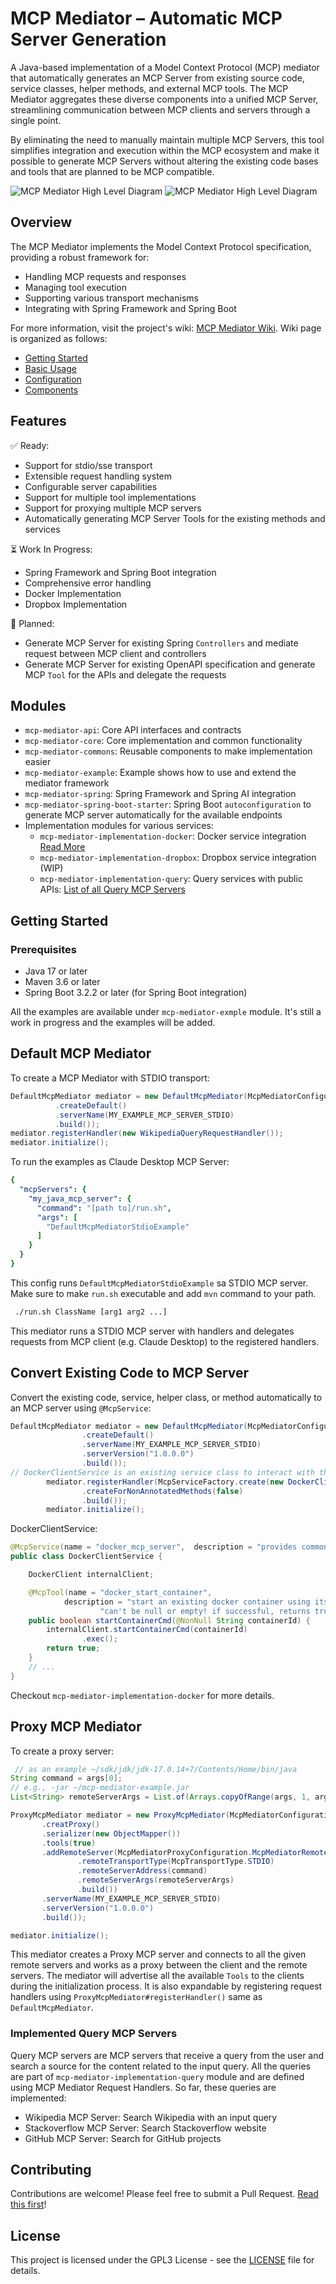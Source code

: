 # MCP Mediator – Automatic MCP Server Generation

A Java-based implementation of a Model Context Protocol (MCP) mediator that automatically generates an MCP Server from existing source code, service classes, helper methods, and external MCP tools. The MCP Mediator aggregates these diverse components into a unified MCP Server, streamlining communication between MCP clients and servers through a single point.

By eliminating the need to manually maintain multiple MCP Servers, this tool simplifies integration and execution within the MCP ecosystem and make it possible to generate MCP Servers without altering the existing code bases and tools that are planned to be MCP compatible.

![MCP Mediator High Level Diagram](https://github.com/makbn/mcp_mediator/blob/master/.github/static/mcp_mediator_high_level_dark.drawio.png?raw=true#gh-dark-mode-only)
![MCP Mediator High Level Diagram](https://github.com/makbn/mcp_mediator/blob/master/.github/static/mcp_mediator_high_level_light.drawio.png?raw=true#gh-light-mode-only)

## Overview

The MCP Mediator implements the Model Context Protocol specification, providing a robust framework for:
- Handling MCP requests and responses
- Managing tool execution
- Supporting various transport mechanisms
- Integrating with Spring Framework and Spring Boot

For more information, visit the project's wiki: [MCP Mediator Wiki](https://github.com/makbn/mcp_mediator/wiki).
Wiki page is organized as follows:
- [Getting Started](https://github.com/makbn/mcp_mediator/wiki/1‐Getting-Started)  
- [Basic Usage](https://github.com/makbn/mcp_mediator/wiki/2‐Basic-Usage)  
- [Configuration](https://github.com/makbn/mcp_mediator/wiki/3‐Configuration)  
- [Components](https://github.com/makbn/mcp_mediator/wiki/4‐Components)  



## Features

:white_check_mark: Ready:
- Support for stdio/sse transport
- Extensible request handling system
- Configurable server capabilities
- Support for multiple tool implementations
- Support for proxying multiple MCP servers
- Automatically generating MCP Server Tools for the existing methods and services

:hourglass_flowing_sand: Work In Progress:
-  Spring Framework and Spring Boot integration
-  Comprehensive error handling
-  Docker Implementation
-  Dropbox Implementation

:baby_bottle: Planned:
- Generate MCP Server for existing Spring `Controllers` and mediate request between MCP client and controllers
- Generate MCP Server for existing OpenAPI specification and generate MCP `Tool` for the APIs and delegate the requests  

## Modules

- `mcp-mediator-api`: Core API interfaces and contracts
- `mcp-mediator-core`: Core implementation and common functionality
- `mcp-mediator-commons`: Reusable components to make implementation easier
- `mcp-mediator-example`: Example shows how to use and extend the mediator framework
- `mcp-mediator-spring`: Spring Framework and Spring AI integration
- `mcp-mediator-spring-boot-starter`: Spring Boot `autoconfiguration` to generate MCP server automatically for the available endpoints
- Implementation modules for various services:
  - `mcp-mediator-implementation-docker`: Docker service integration [Read More](mcp-mediator-implementation-docker/README.md)
  - `mcp-mediator-implementation-dropbox`: Dropbox service integration (WIP)
  - `mcp-mediator-implementation-query`: Query services with public APIs: [List of all Query MCP Servers](#implemented-query-mcp-servers)

## Getting Started

### Prerequisites

- Java 17 or later
- Maven 3.6 or later
- Spring Boot 3.2.2 or later (for Spring Boot integration)

All the examples are available under `mcp-mediator-exmple` module. It's still a work in progress and the examples will be added.

## Default MCP Mediator 
To create a MCP Mediator with STDIO transport:

```java
DefaultMcpMediator mediator = new DefaultMcpMediator(McpMediatorConfigurationBuilder.builder()
          .createDefault()
          .serverName(MY_EXAMPLE_MCP_SERVER_STDIO)
          .build());
mediator.registerHandler(new WikipediaQueryRequestHandler());
mediator.initialize();
```

To run the examples as Claude Desktop MCP Server:
```yaml
{
  "mcpServers": {
    "my_java_mcp_server": {
      "command": "[path to]/run.sh",
      "args": [
        "DefaultMcpMediatorStdioExample"
      ]
    }
  }
}
```
This config runs `DefaultMcpMediatorStdioExample` sa STDIO MCP server. 
Make sure to make `run.sh` executable and add `mvn` command to your path.
```bash
 ./run.sh ClassName [arg1 arg2 ...]
```

This mediator runs a STDIO MCP server with handlers and delegates requests from MCP client  (e.g. Claude Desktop) to
the registered handlers. 

## Convert Existing Code to MCP Server
Convert the existing code, service, helper class, or method automatically to an MCP server using `@McpService`: 
```java
DefaultMcpMediator mediator = new DefaultMcpMediator(McpMediatorConfigurationBuilder.builder()
                .createDefault()
                .serverName(MY_EXAMPLE_MCP_SERVER_STDIO)
                .serverVersion("1.0.0.0")
                .build());
// DockerClientService is an existing service class to interact with the installed Docker Client
        mediator.registerHandler(McpServiceFactory.create(new DockerClientService(dockerClient))
                .createForNonAnnotatedMethods(false)
                .build());
        mediator.initialize();
```

DockerClientService:

```java
@McpService(name = "docker_mcp_server",  description = "provides common docker command as mcp tools")
public class DockerClientService {

    DockerClient internalClient;

    @McpTool(name = "docker_start_container",
            description = "start an existing docker container using its containerId! containerId is required and " +
                    "can't be null or empty! if successful, returns true.")
    public boolean startContainerCmd(@NonNull String containerId) {
        internalClient.startContainerCmd(containerId)
                .exec();
        return true;
    }
    // ...
}
```

Checkout `mcp-mediator-implementation-docker` for more details.

##  Proxy MCP Mediator
To create a proxy server:
```java
 // as an example ~/sdk/jdk/jdk-17.0.14+7/Contents/Home/bin/java
String command = args[0];
// e.g., -jar ~/mcp-mediator-example.jar
List<String> remoteServerArgs = List.of(Arrays.copyOfRange(args, 1, args.length));

ProxyMcpMediator mediator = new ProxyMcpMediator(McpMediatorConfigurationBuilder.builder()
       .creatProxy()
       .serializer(new ObjectMapper())
       .tools(true)
       .addRemoteServer(McpMediatorProxyConfiguration.McpMediatorRemoteMcpServerConfiguration.builder()
               .remoteTransportType(McpTransportType.STDIO)
               .remoteServerAddress(command)
               .remoteServerArgs(remoteServerArgs)
               .build())
       .serverName(MY_EXAMPLE_MCP_SERVER_STDIO)
       .serverVersion("1.0.0.0")
       .build());

mediator.initialize();
```
This mediator creates a Proxy MCP server and connects to all the given remote servers and works as a proxy between the 
client and the remote servers. The mediator will advertise all the available `Tools` to the clients during the 
initialization process. It is also expandable by registering request handlers using `ProxyMcpMediator#registerHandler()`
same as `DefaultMcpMediator`.


### Implemented Query MCP Servers

Query MCP servers are MCP servers that receive a query from the user and search a source for the content related to the input 
query. All the queries are part of `mcp-mediator-implementation-query` module and are defined using MCP Mediator Request Handlers.
So far, these queries are implemented:
- Wikipedia MCP Server: Search Wikipedia with an input query
- Stackoverflow MCP Server: Search Stackoverflow website
- GitHub MCP Server: Search for GitHub projects


## Contributing

Contributions are welcome! Please feel free to submit a Pull Request. [Read this first](CONTRIBUTING.md)!

## License

This project is licensed under the GPL3 License - see the [LICENSE](https://choosealicense.com/licenses/gpl-3.0/) file for details.
